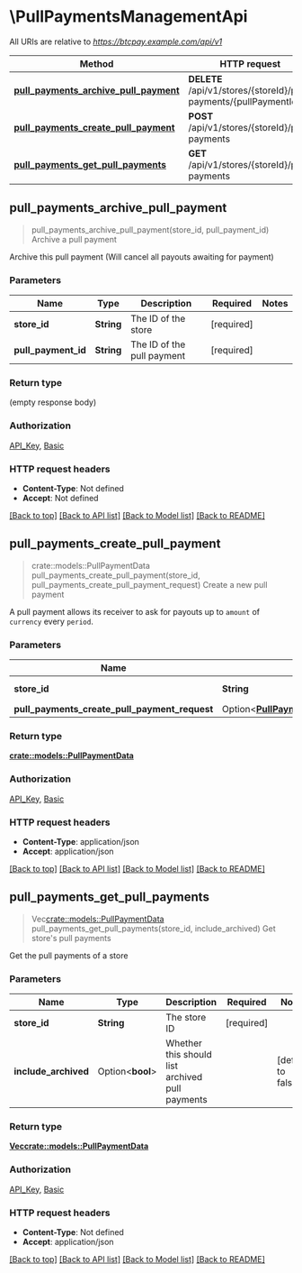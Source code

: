 # \PullPaymentsManagementApi

All URIs are relative to *https://btcpay.example.com/api/v1*

Method | HTTP request | Description
------------- | ------------- | -------------
[**pull_payments_archive_pull_payment**](PullPaymentsManagementApi.md#pull_payments_archive_pull_payment) | **DELETE** /api/v1/stores/{storeId}/pull-payments/{pullPaymentId} | Archive a pull payment
[**pull_payments_create_pull_payment**](PullPaymentsManagementApi.md#pull_payments_create_pull_payment) | **POST** /api/v1/stores/{storeId}/pull-payments | Create a new pull payment
[**pull_payments_get_pull_payments**](PullPaymentsManagementApi.md#pull_payments_get_pull_payments) | **GET** /api/v1/stores/{storeId}/pull-payments | Get store's pull payments



## pull_payments_archive_pull_payment

> pull_payments_archive_pull_payment(store_id, pull_payment_id)
Archive a pull payment

Archive this pull payment (Will cancel all payouts awaiting for payment)

### Parameters


Name | Type | Description  | Required | Notes
------------- | ------------- | ------------- | ------------- | -------------
**store_id** | **String** | The ID of the store | [required] |
**pull_payment_id** | **String** | The ID of the pull payment | [required] |

### Return type

 (empty response body)

### Authorization

[API_Key](../README.md#API_Key), [Basic](../README.md#Basic)

### HTTP request headers

- **Content-Type**: Not defined
- **Accept**: Not defined

[[Back to top]](#) [[Back to API list]](../README.md#documentation-for-api-endpoints) [[Back to Model list]](../README.md#documentation-for-models) [[Back to README]](../README.md)


## pull_payments_create_pull_payment

> crate::models::PullPaymentData pull_payments_create_pull_payment(store_id, pull_payments_create_pull_payment_request)
Create a new pull payment

A pull payment allows its receiver to ask for payouts up to `amount` of `currency` every `period`.

### Parameters


Name | Type | Description  | Required | Notes
------------- | ------------- | ------------- | ------------- | -------------
**store_id** | **String** | The store ID | [required] |
**pull_payments_create_pull_payment_request** | Option<[**PullPaymentsCreatePullPaymentRequest**](PullPaymentsCreatePullPaymentRequest.md)> |  |  |

### Return type

[**crate::models::PullPaymentData**](PullPaymentData.md)

### Authorization

[API_Key](../README.md#API_Key), [Basic](../README.md#Basic)

### HTTP request headers

- **Content-Type**: application/json
- **Accept**: application/json

[[Back to top]](#) [[Back to API list]](../README.md#documentation-for-api-endpoints) [[Back to Model list]](../README.md#documentation-for-models) [[Back to README]](../README.md)


## pull_payments_get_pull_payments

> Vec<crate::models::PullPaymentData> pull_payments_get_pull_payments(store_id, include_archived)
Get store's pull payments

Get the pull payments of a store

### Parameters


Name | Type | Description  | Required | Notes
------------- | ------------- | ------------- | ------------- | -------------
**store_id** | **String** | The store ID | [required] |
**include_archived** | Option<**bool**> | Whether this should list archived pull payments |  |[default to false]

### Return type

[**Vec<crate::models::PullPaymentData>**](PullPaymentData.md)

### Authorization

[API_Key](../README.md#API_Key), [Basic](../README.md#Basic)

### HTTP request headers

- **Content-Type**: Not defined
- **Accept**: application/json

[[Back to top]](#) [[Back to API list]](../README.md#documentation-for-api-endpoints) [[Back to Model list]](../README.md#documentation-for-models) [[Back to README]](../README.md)

